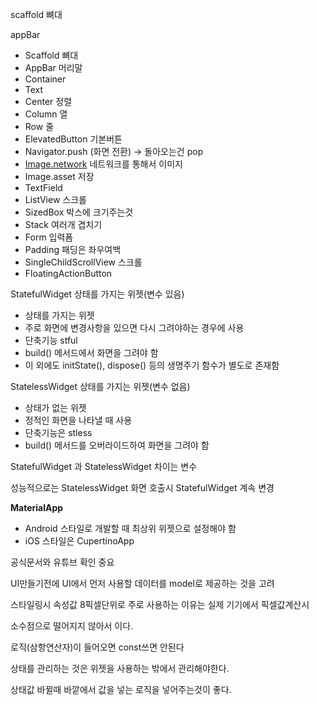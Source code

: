 scaffold 뼈대

appBar 

- Scaffold 뼈대
- AppBar 머리말
- Container
- Text
- Center 정렬
- Column 열
- Row 줄
- ElevatedButton 기본버튼
- Navigator.push (화면 전환) → 돌아오는건 pop
- [Image.network](http://Image.network)  네트워크를 통해서 이미지
- Image.asset 저장
- TextField
- ListView 스크롤
- SizedBox 박스에 크기주는것
- Stack 여러개 겹치기
- Form 입력폼
- Padding 패딩은 좌우여백
- SingleChildScrollView 스크롤
- FloatingActionButton

StatefulWidget 상태를 가지는 위젯(변수 있음)

- 상태를 가지는 위젯
- 주로 화면에 변경사항을 있으면 다시 그려야하는 경우에 사용
- 단축기능 stful
- build() 메서드에서 화면을 그려야 함
- 이 외에도 initState(), dispose() 등의 생명주기 함수가 별도로 존재함

StatelessWidget 상태를 가지는 위젯(변수 없음)

- 상태가 없는 위젯
- 정적인 화면을 나타낼 때 사용
- 단축기능은 stless
- build() 메서드를 오버라이드하여 화면을 그려야 함

StatefulWidget 과 StatelessWidget 차이는 변수 

성능적으로는 StatelessWidget  화면 호출시 StatefulWidget  계속 변경

**MaterialApp**

- Android 스타일로 개발할 때 최상위 위젯으로 설정해야 함
- iOS 스타일은 CupertinoApp

공식문서와 유튜브 확인 중요

UI만들기전에 UI에서 먼저 사용할 데이터를 model로 제공하는 것을 고려

스타일링시 속성값 8픽셀단위로  주로 사용하는 이유는  실제 기기에서 픽셀값계산시

소수점으로 떨어지지 않아서 이다.

로직(삼항연산자)이 들어오면 const쓰면 안된다 

상태를 관리하는 것은 위젯을 사용하는 밖에서 관리해야한다.

상태값 바뀔때 바깥에서 값을 넣는 로직을 넣어주는것이 좋다.
